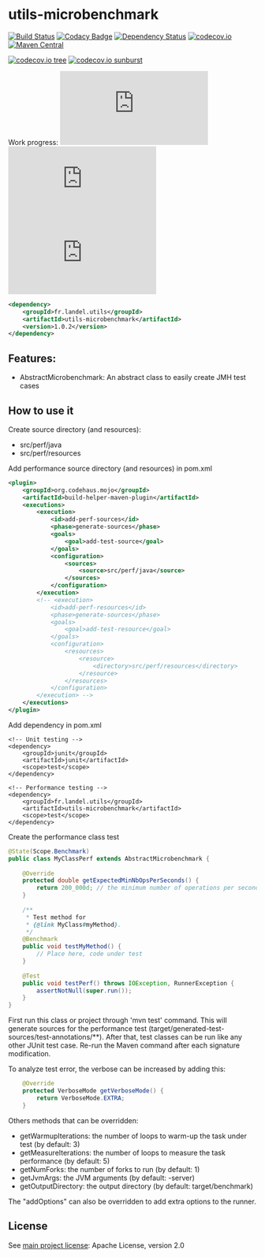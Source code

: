 # utils-microbenchmark

[![Build Status](https://api.travis-ci.org/Gilandel/utils-microbenchmark.svg?branch=master)](https://travis-ci.org/Gilandel/utils-microbenchmark/builds)
[![Codacy Badge](https://api.codacy.com/project/badge/grade/90454c15ecd24ce985b5ee82cb93a558)](https://www.codacy.com/app/gilles/utils-microbenchmark)
[![Dependency Status](https://www.versioneye.com/user/projects/58b29b6f7b9e15003a17e544/badge.svg?style=flat)](https://www.versioneye.com/user/projects/58b29b6f7b9e15003a17e544)
[![codecov.io](https://codecov.io/github/Gilandel/utils-microbenchmark/coverage.svg?branch=master)](https://codecov.io/github/Gilandel/utils-microbenchmark?branch=master)
[![Maven Central](https://maven-badges.herokuapp.com/maven-central/fr.landel.utils/utils-microbenchmark/badge.svg)](https://maven-badges.herokuapp.com/maven-central/fr.landel.utils/utils-microbenchmark)

[![codecov.io tree](https://codecov.io/gh/Gilandel/utils-benchmark/branch/master/graphs/tree.svg)](https://codecov.io/gh/Gilandel/utils-benchmark/branch/master)
[![codecov.io sunburst](https://codecov.io/gh/Gilandel/utils-benchmark/branch/master/graphs/sunburst.svg)](https://codecov.io/gh/Gilandel/utils-benchmark/branch/master)

Work progress:
![Code status](http://vbc3.com/script/progressbar.php?text=Code&progress=100)
![Test status](http://vbc3.com/script/progressbar.php?text=Test&progress=100)
![JavaDoc status](http://vbc3.com/script/progressbar.php?text=JavaDoc&progress=100)

```xml
<dependency>
	<groupId>fr.landel.utils</groupId>
	<artifactId>utils-microbenchmark</artifactId>
	<version>1.0.2</version>
</dependency>
```

## Features:
- AbstractMicrobenchmark: An abstract class to easily create JMH test cases

## How to use it

Create source directory (and resources):
- src/perf/java
- src/perf/resources

Add performance source directory (and resources) in pom.xml
```xml
<plugin>
	<groupId>org.codehaus.mojo</groupId>
	<artifactId>build-helper-maven-plugin</artifactId>
	<executions>
		<execution>
			<id>add-perf-sources</id>
			<phase>generate-sources</phase>
			<goals>
				<goal>add-test-source</goal>
			</goals>
			<configuration>
				<sources>
					<source>src/perf/java</source>
				</sources>
			</configuration>
		</execution>
		<!-- <execution>
			<id>add-perf-resources</id>
			<phase>generate-sources</phase>
			<goals>
				<goal>add-test-resource</goal>
			</goals>
			<configuration>
				<resources>
					<resource>
						<directory>src/perf/resources</directory>
					</resource>
				</resources>
			</configuration>
		</execution> -->
	</executions>
</plugin>
```

Add dependency in pom.xml
```
<!-- Unit testing -->
<dependency>
	<groupId>junit</groupId>
	<artifactId>junit</artifactId>
	<scope>test</scope>
</dependency>

<!-- Performance testing -->
<dependency>
	<groupId>fr.landel.utils</groupId>
	<artifactId>utils-microbenchmark</artifactId>
	<scope>test</scope>
</dependency>
```

Create the performance class test
```java
@State(Scope.Benchmark)
public class MyClassPerf extends AbstractMicrobenchmark {
	
	@Override
	protected double getExpectedMinNbOpsPerSeconds() {
		return 200_000d; // the minimum number of operations per seconds
	}
	
	/**
	 * Test method for
	 * {@link MyClass#myMethod}.
	 */
	@Benchmark
	public void testMyMethod() {
		// Place here, code under test
	}
	
	@Test
	public void testPerf() throws IOException, RunnerException {
		assertNotNull(super.run());
	}
}
```

First run this class or project through 'mvn test' command.
This will generate sources for the performance test (target/generated-test-sources/test-annotations/**).
After that, test classes can be run like any other JUnit test case.
Re-run the Maven command after each signature modification.

To analyze test error, the verbose can be increased by adding this:
```java
    @Override
    protected VerboseMode getVerboseMode() {
        return VerboseMode.EXTRA;
    }
```

Others methods that can be overridden:
- getWarmupIterations: the number of loops to warm-up the task under test (by default: 3)
- getMeasureIterations: the number of loops to measure the task performance (by default: 5)
- getNumForks: the number of forks to run (by default: 1)
- getJvmArgs: the JVM arguments (by default: -server)
- getOutputDirectory: the output directory (by default: target/benchmark)

The "addOptions" can also be overridden to add extra options to the runner.

## License
See [main project license](https://github.com/Gilandel/utils/LICENSE): Apache License, version 2.0